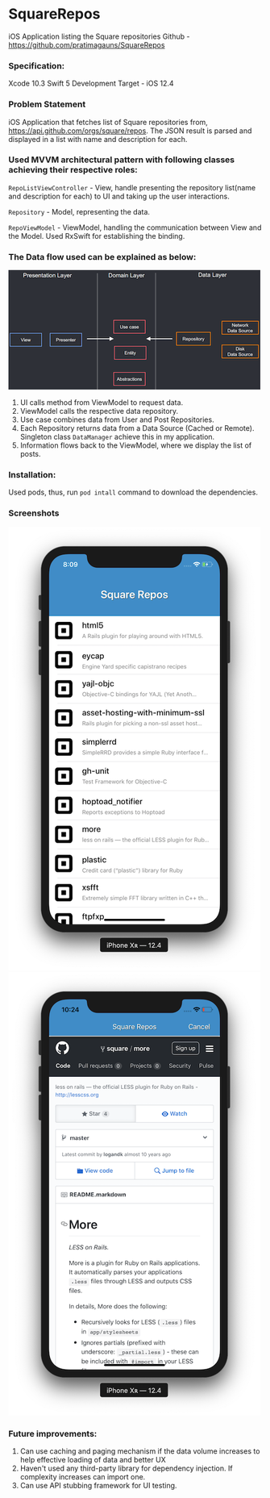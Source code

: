 # SquareRepos
iOS Application listing the Square repositories
Github - https://github.com/pratimagauns/SquareRepos


### Specification:

Xcode 10.3
Swift 5
Development Target - iOS 12.4


### Problem Statement
iOS Application that fetches list of Square repositories from, https://api.github.com/orgs/square/repos. The JSON result is parsed and displayed in a list with name and description for each.


### Used MVVM architectural pattern with following classes achieving their respective roles:

``RepoListViewController`` - View, handle presenting the repository list(name and description for each) to UI and taking up the user interactions.

``Repository`` - Model, representing the data.

``RepoViewModel`` - ViewModel, handling the communication between View and the Model. Used RxSwift for establishing the binding.



### The Data flow used can be explained as below: 
![Cat](https://github.com/pratimagauns/SquareRepos/blob/develop/Clean_architecture.png)

1. UI calls method from ViewModel to request data.
2. ViewModel calls the respective data repository.
3. Use case combines data from User and Post Repositories.
4. Each Repository returns data from a Data Source (Cached or Remote). Singleton class ``DataManager`` achieve this in my application.
5. Information flows back to the ViewModel, where we display the list of posts.

### Installation:

Used pods, thus, run ``pod intall`` command to download the dependencies.

### Screenshots
![Cat](https://github.com/pratimagauns/SquareRepos/blob/develop/Screenshot_1.png)
![Cat](https://github.com/pratimagauns/SquareRepos/blob/develop/Screenshot_2.png)

### Future improvements:
1. Can use caching and paging mechanism if the data volume increases to help effective loading of data and better UX
2. Haven't used any third-party library for dependency injection. If complexity increases can import one.
3. Can use API stubbing framework for UI testing.
